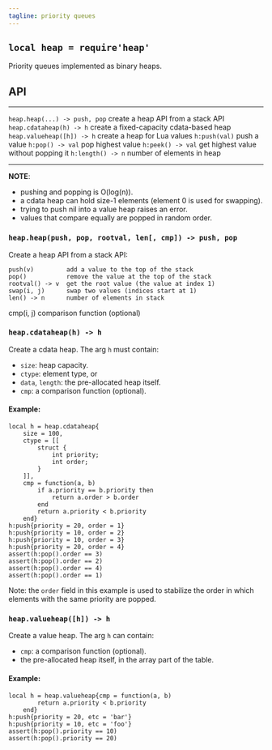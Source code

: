 ```yaml
---
tagline: priority queues
---
```


## `local heap = require'heap'`

Priority queues implemented as binary heaps.

## API

-------------------------------- ----------------------------------------------------
`heap.heap(...) -> push, pop`    create a heap API from a stack API
`heap.cdataheap(h) -> h`         create a fixed-capacity cdata-based heap
`heap.valueheap([h]) -> h`       create a heap for Lua values
`h:push(val)`                    push a value
`h:pop() -> val`                 pop highest value
`h:peek() -> val`                get highest value without popping it
`h:length() -> n`                number of elements in heap
-------------------------------- ----------------------------------------------------

__NOTE__:

  * pushing and popping is O(log(n)).
  * a cdata heap can hold size-1 elements (element 0 is used for swapping).
  * trying to push nil into a value heap raises an error.
  * values that compare equally are popped in random order.

### `heap.heap(push, pop, rootval, len[, cmp]) -> push, pop`

Create a heap API from a stack API:

	push(v)         add a value to the top of the stack
	pop()           remove the value at the top of the stack
	rootval() -> v  get the root value (the value at index 1)
	swap(i, j)      swap two values (indices start at 1)
	len() -> n      number of elements in stack
   cmp(i, j)       comparison function (optional)

### `heap.cdataheap(h) -> h`

Create a cdata heap. The arg `h` must contain:

  * `size`: heap capacity.
  * `ctype`: element type, or
  * `data`, `length`: the pre-allocated heap itself.
  * `cmp`: a comparison function (optional).

#### Example:

~~~{.lua}
local h = heap.cdataheap{
	size = 100,
	ctype = [[
		struct {
			int priority;
			int order;
		}
	]],
	cmp = function(a, b)
		if a.priority == b.priority then
			return a.order > b.order
		end
		return a.priority < b.priority
	end}
h:push{priority = 20, order = 1}
h:push{priority = 10, order = 2}
h:push{priority = 10, order = 3}
h:push{priority = 20, order = 4}
assert(h:pop().order == 3)
assert(h:pop().order == 2)
assert(h:pop().order == 4)
assert(h:pop().order == 1)
~~~

Note: the `order` field in this example is used to stabilize
the order in which elements with the same priority are popped.

### `heap.valueheap([h]) -> h`

Create a value heap. The arg `h` can contain:

  * `cmp`: a comparison function (optional).
  * the pre-allocated heap itself, in the array part of the table.

#### Example:

~~~{.lua}
local h = heap.valueheap{cmp = function(a, b)
		return a.priority < b.priority
	end}
h:push{priority = 20, etc = 'bar'}
h:push{priority = 10, etc = 'foo'}
assert(h:pop().priority == 10)
assert(h:pop().priority == 20)
~~~
